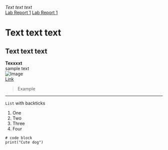 
*Text text text* <br />
[Lab Report 1](lab-report-1-week-2.html)
[Lab Report 1](https://<jhm2112.github.io/cse15l-lab-reports/lab-report-1-week-2.html)

# Text text text <br />
## Text text text <br />
**Texxxxt**	 <br />
sample text <br />
![Image](https://cdn.pixabay.com/photo/2016/02/18/18/37/puppy-1207816__340.jpg)	 <br />
[Link](https://cdn.pixabay.com/photo/2016/02/18/18/37/puppy-1207816__340.jpg)	 <br />

> Example <br />
---
`List` with backticks <br />
1. One
2. Two
3. Three
4. Four	
```
# code block
print("Cute dog")
```

